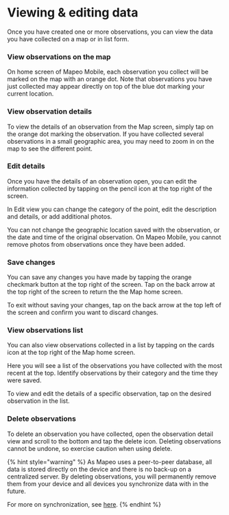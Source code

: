 # Viewing & editing data

Once you have created one or more observations, you can view the data you have collected on a map or in list form.

### View observations on the map

On home screen of Mapeo Mobile, each observation you collect will be marked on the map with an orange dot. Note that observations you have just collected may appear directly on top of the blue dot marking your current location.

### **View observation details**

To view the details of an observation from the Map screen, simply tap on the orange dot marking the observation. If you have collected several observations in a small geographic area, you may need to zoom in on the map to see the different point.

### Edit details

Once you have the details of an observation open, you can edit the information collected by tapping on the pencil icon at the top right of the screen.

In Edit view you can change the category of the point, edit the description and details, or add additional photos. 

You can not change the geographic location saved with the observation, or the date and time of the original observation. On Mapeo Mobile, you cannot remove photos from observations once they have been added. 

### Save changes

You can save any changes you have made by tapping the orange checkmark button at the top right of the screen. Tap on the back arrow at the top right of the screen to return the the Map home screen.

To exit without saving your changes, tap on the back arrow at the top left of the screen and confirm you want to discard changes.

### View observations list

You can also view observations collected in a list by tapping on the cards icon at the top right of the Map home screen.

Here you will see a list of the observations you have collected with the most recent at the top. Identify observations by their category and the time they were saved. 

To view and edit the details of a specific observation, tap on the desired observation in the list.

### Delete observations

To delete an observation you have collected, open the observation detail view and scroll to the bottom and tap the delete icon. Deleting observations cannot be undone, so exercise caution when using delete.

{% hint style="warning" %}
As Mapeo uses a peer-to-peer database, all data is stored directly on the device and there is no back-up on a centralized server. By deleting observations, you will permanently remove them from your device and all devices you synchronize data with in the future.  
  
For more on synchronization, see [here](syncing-data.md).
{% endhint %}



